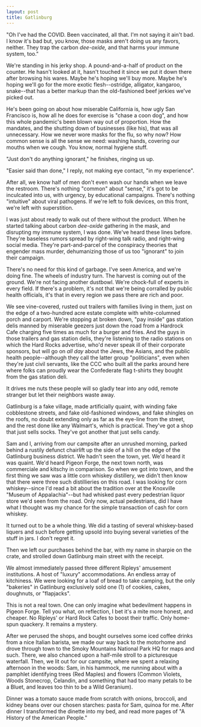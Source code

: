 ```yaml
---
layout: post
title: Gatlinburg
---
```


"Oh I've had the COVID. Been vaccinated, all that. I'm not saying it ain't bad. I know it's bad but, you know, those masks aren't doing us any favors, neither. They trap the carbon *dee-oxide,* and that harms your immune system, too."

We're standing in his jerky shop. A pound-and-a-half of product on the counter. He hasn't looked at it, hasn't touched it since we put it down there after browsing his wares. Maybe he's hoping we'll buy more. Maybe he's hoping we'll go for the more exotic flesh--ostridge, alligator, kangaroo, snake--that has a better markup than the old-fashioned beef jerkies we've picked out.

He's been going on about how miserable California is, how ugly San Francisco is, how all he does for exercise is "chase a coon dog", and how this whole pandemic's been blown way out of proportion. How the mandates, and the shutting down of businesses (like his), that was all unnecessary. How we never wore masks for the flu, so why now? How common sense is all the sense we need: washing hands, covering our mouths when we cough. You know, normal hygiene stuff.

"Just don't do anything ignorant," he finishes, ringing us up.

"Easier said than done," I reply, not making eye contact, "in my experience".

After all, we know half of men don't even wash our hands when we leave the restroom. There's nothing "common" about "sense," it's got to be inculcated into us, with urgency, by educational campaigns. There's nothing "intuitive" about viral pathogens. If we're left to folk devices, on this front, we're left with superstition.

I was just about ready to walk out of there without the product. When he started talking about carbon *dee-oxide* gathering in the mask, and disrupting my immune system, I was done. We've heard these lines before. They're baseless rumors spread by right-wing talk radio, and right-wing social media. They're part-and-parcel of the conspiracy theories that engender mass murder, dehumanizing those of us too "ignorant" to join their campaign.

There's no need for this kind of garbage. I've seen America, and we're doing fine. The wheels of industry turn. The harvest is coming out of the ground. We're not facing another dustbowl. We're chock-full of experts in every field. If there's a problem, it's not that we're being corralled by public health officials, it's that in every region we pass there are rich and poor.

We see vine-covered, rusted out trailers with families living in them, just on the edge of a two-hundred acre estate complete with white-columned porch and carport. We're stopping at broken down, "pay inside" gas station delis manned by miserable geezers just down the road from a Hardrock Cafe charging five times as much for a burger and fries. And the guys in those trailers and gas station delis, they're listening to the radio stations on which the Hard Rocks advertise, who'd never speak ill of their corporate sponsors, but will go on *all day* about the Jews, the Asians, and the public health people--although they call the latter group "politicians", even when they're just civil servants, like the CCC who built all the parks around here where folks can proudly wear the Confederate flag t-shirts they bought from the gas station deli.

It drives me nuts these people will so gladly tear into any odd, remote stranger but let their neighbors waste away.

Gatlinburg is a fake village, made artificially quaint, with winding fake cobblestone streets, and fake old-fashioned windows, and fake shingles on the roofs, no doubt extending only as far as the eye-line from the street, and the rest done like any Walmart's, which is practical. They've got a shop that just sells socks. They've got another that just sells candy.

Sam and I, arriving from our campsite after an unrushed morning, parked behind a rustily defunct chairlift up the side of a hill on the edge of the Gatlinburg business district. We hadn't seen the town, yet. We'd heard it was quaint. We'd heard Pigeon Forge, the next town north, was commerciale and kitschy in comparison. So when we got into town, and the first thing we saw was a little corn whiskey distillery, we didn't then know that there were three such distillieries on this road. I was looking for corn whiskey--since I'd read a bit about the tradition over at the Knoxville "Museum of Appalachia"--but had whisked past every pedestrian liquor store we'd seen from the road. Only now, actual pedestrians, did I have what I thought was my chance for the simple transaction of cash for corn whiskey.

It turned out to be a whole thing. We did a tasting of several whiskey-based liquers and such before getting upsold into buying several varieties of the stuff in jars. I don't regret it.

Then we left our purchases behind the bar, with my name in sharpie on the crate, and strolled down Gatlinburg main street with the receipt.

We almost immediately passed three different Ripleys' amusement institutions. A host of "luxury" accommodations. An endless array of kitchiness. We were looking for a loaf of bread to take camping, but the only "bakeries" in Gatlinburg exclusively sold one (1) of cookies, cakes, doughnuts, or "flapjacks".

This is not a real town. One can only imagine what bedevilment happens in Pigeon Forge. Tell you what, on reflection, I bet it's a mite more honest, and cheaper. No Ripleys' or Hard Rock Cafes to boost their traffic. Only home-spun quackery. It remains a mystery.

After we perused the shops, and bought ourselves some iced coffee drinks from a nice Italian barista, we made our way back to the motorhome and drove through town to the Smoky Mountains National Park HQ for maps and such. There, we also chanced upon a half-mile stroll to a picturesque waterfall. Then, we lit out for our campsite, where we spent a relaxing afternoon in the woods: Sam, in his hammock, me running about with a pamphlet identifying trees (Red Maples) and flowers (Common Violets, Woods Stonecrop, Celandin, and something that had too many petals to be a Bluet, and leaves too thin to be a Wild Geranium).

Dinner was a tomato sauce made from scratch with onions, broccoli, and kidney beans over our chosen starches: pasta for Sam, quinoa for me. After dinner I transformed the dinette into my bed, and read more pages of "A History of the American People."
